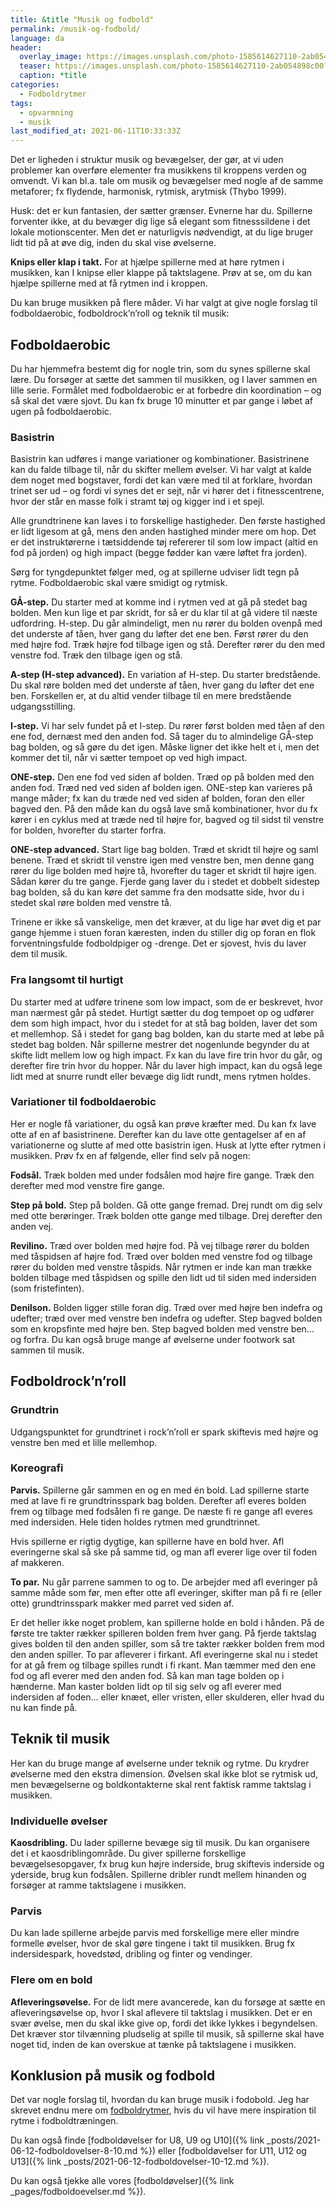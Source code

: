 ```yaml
---
title: &title "Musik og fodbold"
permalink: /musik-og-fodbold/
language: da
header:
  overlay_image: https://images.unsplash.com/photo-1585614627110-2ab054898c00?ixid=MnwxMjA3fDB8MHxwaG90by1wYWdlfHx8fGVufDB8fHx8&ixlib=rb-1.2.1&auto=format&fit=crop&w=2250&q=80
  teaser: https://images.unsplash.com/photo-1585614627110-2ab054898c00?ixid=MnwxMjA3fDB8MHxwaG90by1wYWdlfHx8fGVufDB8fHx8&ixlib=rb-1.2.1&auto=format&fit=crop&w=400&q=80
  caption: *title
categories:
  - Fodboldrytmer
tags:
  - opvarmning
  - musik
last_modified_at: 2021-06-11T10:33:33Z
---
```


Det er ligheden i struktur musik og bevægelser, der gør, at vi uden problemer kan
overføre elementer fra musikkens til kroppens verden og omvendt. Vi kan bl.a. tale
om musik og bevægelser med nogle af de samme metaforer; fx flydende, harmonisk,
rytmisk, arytmisk (Thybo 1999).

Husk: det er kun fantasien, der sætter grænser. Evnerne har du. Spillerne forventer ikke,
at du bevæger dig lige så elegant som fitnesssildene i det lokale motionscenter. Men
det er naturligvis nødvendigt, at du lige bruger lidt tid på at øve dig, inden du skal vise
øvelserne.

**Knips eller klap i takt.** For at hjælpe spillerne med at høre rytmen i musikken, kan I
knipse eller klappe på taktslagene. Prøv at se, om du kan hjælpe spillerne med at få
rytmen ind i kroppen.

Du kan bruge musikken på flere måder. Vi har valgt at give nogle forslag til
fodboldaerobic, fodboldrock’n’roll og teknik til musik:

## Fodboldaerobic

Du har hjemmefra bestemt dig for nogle trin, som
du synes spillerne skal lære. Du forsøger at sætte det
sammen til musikken, og I laver sammen en lille serie.
Formålet med fodboldaerobic er at forbedre din
koordination – og så skal det være sjovt. Du kan fx
bruge 10 minutter et par gange i løbet af ugen på
fodboldaerobic.

### Basistrin

Basistrin kan udføres i mange variationer og kombinationer. Basistrinene kan du
falde tilbage til, når du skifter mellem øvelser. Vi har valgt at kalde dem noget med
bogstaver, fordi det kan være med til at forklare, hvordan trinet ser ud – og fordi vi
synes det er sejt, når vi hører det i fitnesscentrene, hvor der står en masse folk i stramt
tøj og kigger ind i et spejl.

Alle grundtrinene kan laves i to forskellige hastigheder. Den første hastighed er
lidt ligesom at gå, mens den anden hastighed minder mere om hop. Det er det
instruktørerne i tætsiddende tøj refererer til som low impact (altid en fod på jorden)
og high impact (begge fødder kan være løftet fra jorden).

Sørg for tyngdepunktet følger med, og at spillerne udviser lidt tegn på rytme.
Fodboldaerobic skal være smidigt og rytmisk.

**GÅ-step.** Du starter med at komme ind i rytmen ved at gå på stedet bag bolden. Men
kun lige et par skridt, for så er du klar til at gå videre til næste udfordring.
H-step. Du går almindeligt, men nu rører du bolden ovenpå med det underste af
tåen, hver gang du løfter det ene ben. Først rører du den med højre fod. Træk højre fod
tilbage igen og stå. Derefter rører du den med venstre fod. Træk den tilbage igen og
stå.

**A-step (H-step advanced).** En variation af H-step. Du starter bredstående. Du skal røre
bolden med det underste af tåen, hver gang du løfter det ene ben. Forskellen er, at du
altid vender tilbage til en mere bredstående udgangsstilling.

**I-step.** Vi har selv fundet på et I-step. Du rører først bolden med tåen af den ene fod,
dernæst med den anden fod. Så tager du to almindelige GÅ-step bag bolden, og så
gøre du det igen. Måske ligner det ikke helt et i, men det kommer det til, når vi sætter
tempoet op ved high impact.

**ONE-step.** Den ene fod ved siden af bolden. Træd op på bolden med den anden fod.
Træd ned ved siden af bolden igen. ONE-step kan varieres på mange måder; fx kan du
træde ned ved siden af bolden, foran den eller bagved den. På den måde kan du også
lave små kombinationer, hvor du fx kører i en cyklus med at træde ned til højre for,
bagved og til sidst til venstre for bolden, hvorefter du starter forfra.

**ONE-step advanced.** Start lige bag bolden. Træd et skridt til højre og saml benene. Træd
et skridt til venstre igen med venstre ben, men denne gang rører du lige bolden med
højre tå, hvorefter du tager et skridt til højre igen. Sådan kører du tre gange. Fjerde
gang laver du i stedet et dobbelt sidestep bag bolden, så du kan køre det samme fra
den modsatte side, hvor du i stedet skal røre bolden med venstre tå.

Trinene er ikke så vanskelige, men det kræver, at du lige har øvet dig et par gange
hjemme i stuen foran kæresten, inden du stiller dig op foran en flok forventningsfulde
fodboldpiger og -drenge. Det er sjovest, hvis du laver dem til musik.

### Fra langsomt til hurtigt

Du starter med at udføre trinene som low impact, som de er beskrevet, hvor man
nærmest går på stedet. Hurtigt sætter du dog tempoet op og udfører dem som high
impact, hvor du i stedet for at stå bag bolden, laver det som et mellemhop. Så i stedet
for gang bag bolden, kan du starte med at løbe på stedet bag bolden.
Når spillerne mestrer det nogenlunde begynder du at skifte lidt mellem low og high
impact. Fx kan du lave fire trin hvor du går, og derefter fire trin hvor du hopper. Når
du laver high impact, kan du også lege lidt med at snurre rundt eller bevæge dig lidt
rundt, mens rytmen holdes.

### Variationer til fodboldaerobic

Her er nogle få variationer, du også kan prøve kræfter med. Du kan fx lave otte af en af
basistrinene. Derefter kan du lave otte gentagelser af en af variationerne og slutte af
med otte basistrin igen. Husk at lytte efter rytmen i musikken. Prøv fx en af følgende,
eller find selv på nogen:

**Fodsål.** Træk bolden med under fodsålen mod højre fire gange. Træk den derefter med
mod venstre fire gange.

**Step på bold.** Step på bolden. Gå otte gange fremad. Drej rundt om dig selv med otte
berøringer. Træk bolden otte gange med tilbage. Drej derefter den anden vej.

**Revilino.** Træd over bolden med højre fod. På vej tilbage rører du bolden med tåspidsen
af højre fod. Træd over bolden med venstre fod og tilbage rører du bolden med venstre
tåspids. Når rytmen er inde kan man trække bolden tilbage med tåspidsen og spille
den lidt ud til siden med indersiden (som fristefinten).

**Denilson.** Bolden ligger stille foran dig. Træd over med højre ben indefra og udefter;
træd over med venstre ben indefra og udefter. Step bagved bolden som en kropsfinte
med højre ben. Step bagved bolden med venstre ben... og forfra.
Du kan også bruge mange af øvelserne under footwork sat sammen til musik.

## Fodboldrock’n’roll

### Grundtrin

Udgangspunktet for grundtrinet i rock’n’roll er spark skiftevis med højre og venstre
ben med et lille mellemhop.

### Koreografi

**Parvis.** Spillerne går sammen en og en med én bold. Lad spillerne starte med at lave
fi re grundtrinsspark bag bolden. Derefter afl everes bolden frem og tilbage med
fodsålen fi re gange. De næste fi re gange afl everes med indersiden. Hele tiden holdes
rytmen med grundtrinnet.

Hvis spillerne er rigtig dygtige, kan spillerne have en bold hver. Afl everingerne skal så
ske på samme tid, og man afl everer lige over til foden af makkeren.

**To par.** Nu går parrene sammen to og to. De arbejder med afl everinger på
samme måde som før, men efter otte afl everinger, skifter man på fi re (eller otte)
grundtrinsspark makker med parret ved siden af.

Er det heller ikke noget problem, kan spillerne holde en bold i hånden. På de første tre
takter rækker spilleren bolden frem hver gang. På fjerde taktslag gives bolden til den
anden spiller, som så tre takter rækker bolden frem mod den anden spiller.
To par afleverer i firkant. Afl everingerne skal nu i stedet for at gå frem og tilbage
spilles rundt i fi rkant. Man tæmmer med den ene fod og afl everer med den anden fod.
Så kan man tage bolden op i hænderne. Man kaster bolden lidt op til sig selv og
afl everer med indersiden af foden... eller knæet, eller vristen, eller skulderen, eller hvad
du nu kan finde på.

## Teknik til musik

Her kan du bruge mange af øvelserne under teknik og rytme. Du krydrer øvelserne
med den ekstra dimension. Øvelsen skal ikke blot se rytmisk ud, men bevægelserne og
boldkontakterne skal rent faktisk ramme taktslag i musikken.

### Individuelle øvelser

**Kaosdribling.** Du lader spillerne bevæge sig til musik. Du kan organisere det i et
kaosdriblingområde. Du giver spillerne forskellige bevægelsesopgaver, fx brug kun
højre inderside, brug skiftevis inderside og yderside, brug kun fodsålen. Spillerne
dribler rundt mellem hinanden og forsøger at ramme taktslagene i musikken.

### Parvis

Du kan lade spillerne arbejde parvis med forskellige mere eller mindre formelle øvelser,
hvor de skal gøre tingene i takt til musikken. Brug fx indersidespark, hovedstød,
dribling og finter og vendinger.

### Flere om en bold

**Afleveringsøvelse.** For de lidt mere avancerede, kan du forsøge at sætte en
afleveringsøvelse op, hvor I skal aflevere til taktslag i musikken. Det er en svær
øvelse, men du skal ikke give op, fordi det ikke lykkes i begyndelsen. Det kræver stor
tilvænning pludselig at spille til musik, så spillerne skal have noget tid, inden de kan
overskue at tænke på taktslagene i musikken.

## Konklusion på musik og fodbold

Det var nogle forslag til, hvordan du kan bruge musik i fodobold. Jeg har skrevet endnu mere om [fodboldrytmer](/fodboldrytmer/), hvis du vil have mere inspiration til rytme i fodboldtræningen.

Du kan også finde [fodboldøvelser for U8, U9 og U10]({% link _posts/2021-06-12-fodboldovelser-8-10.md %}) eller [fodboldøvelser for U11, U12 og U13]({% link _posts/2021-06-12-fodboldovelser-10-12.md %}).

Du kan også tjekke alle vores [fodboldøvelser]({% link _pages/fodboldoevelser.md %}).
